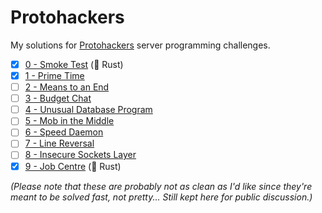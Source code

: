 # Protohackers

My solutions for [Protohackers](https://protohackers.com) server programming challenges.

- [x] [0 - Smoke Test](./0-smoke-test/) (🦀 Rust)
- [x] [1 - Prime Time](./1-prime-time/)
- [ ] [2 - Means to an End](./2-means-to-an-end/)
- [ ] [3 - Budget Chat](./3-budget-chat/)
- [ ] [4 - Unusual Database Program](./4-unusual-database-program/)
- [ ] [5 - Mob in the Middle](./5-mob-in-the-middle/)
- [ ] [6 - Speed Daemon](./6-speed-daemon/)
- [ ] [7 - Line Reversal](./7-line-reversal/)
- [ ] [8 - Insecure Sockets Layer](./8-insecure-sockets-layer/)
- [x] [9 - Job Centre](./9-job-centre/) (🦀 Rust)

_(Please note that these are probably not as clean as I'd like since they're meant to be solved fast, not pretty...
Still kept here for public discussion.)_
